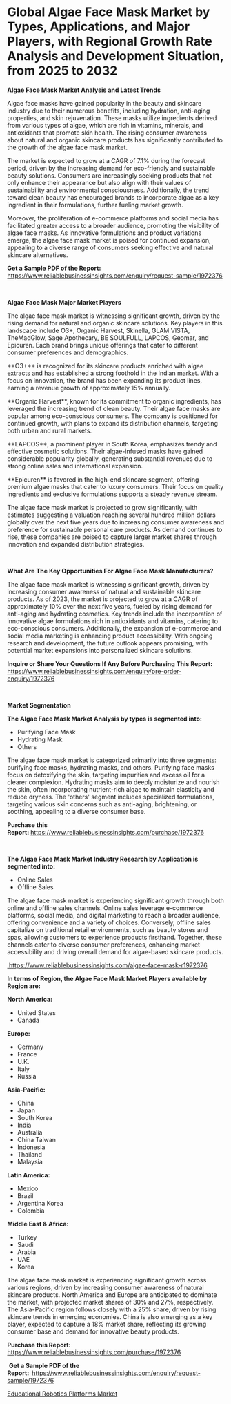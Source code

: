 <p><h1>Global Algae Face Mask Market by Types, Applications, and Major Players, with Regional Growth Rate Analysis and Development Situation, from 2025 to 2032</h1></p><p><strong>Algae Face Mask Market Analysis and Latest Trends</strong></p>
<p><p>Algae face masks have gained popularity in the beauty and skincare industry due to their numerous benefits, including hydration, anti-aging properties, and skin rejuvenation. These masks utilize ingredients derived from various types of algae, which are rich in vitamins, minerals, and antioxidants that promote skin health. The rising consumer awareness about natural and organic skincare products has significantly contributed to the growth of the algae face mask market.</p><p>The market is expected to grow at a CAGR of 7.1% during the forecast period, driven by the increasing demand for eco-friendly and sustainable beauty solutions. Consumers are increasingly seeking products that not only enhance their appearance but also align with their values of sustainability and environmental consciousness. Additionally, the trend toward clean beauty has encouraged brands to incorporate algae as a key ingredient in their formulations, further fueling market growth.</p><p>Moreover, the proliferation of e-commerce platforms and social media has facilitated greater access to a broader audience, promoting the visibility of algae face masks. As innovative formulations and product variations emerge, the algae face mask market is poised for continued expansion, appealing to a diverse range of consumers seeking effective and natural skincare alternatives.</p></p>
<p><strong>Get a Sample PDF of the Report:&nbsp;</strong> <a href="https://www.reliablebusinessinsights.com/enquiry/request-sample/1972376?utm_campaign=2716&utm_medium=2&utm_source=Github&utm_content=ia&utm_term=06042025&utm_id=algae-face-mask">https://www.reliablebusinessinsights.com/enquiry/request-sample/1972376</a></p>
<p>&nbsp;</p>
<p><strong>Algae Face Mask Major Market Players</strong></p>
<p><p>The algae face mask market is witnessing significant growth, driven by the rising demand for natural and organic skincare solutions. Key players in this landscape include O3+, Organic Harvest, Skinella, GLAM VISTA, TheMadGlow, Sage Apothecary, BE SOULFULL, LAPCOS, Geomar, and Epicuren. Each brand brings unique offerings that cater to different consumer preferences and demographics.</p><p>**O3+** is recognized for its skincare products enriched with algae extracts and has established a strong foothold in the Indian market. With a focus on innovation, the brand has been expanding its product lines, earning a revenue growth of approximately 15% annually.</p><p>**Organic Harvest**, known for its commitment to organic ingredients, has leveraged the increasing trend of clean beauty. Their algae face masks are popular among eco-conscious consumers. The company is positioned for continued growth, with plans to expand its distribution channels, targeting both urban and rural markets.</p><p>**LAPCOS**, a prominent player in South Korea, emphasizes trendy and effective cosmetic solutions. Their algae-infused masks have gained considerable popularity globally, generating substantial revenues due to strong online sales and international expansion.</p><p>**Epicuren** is favored in the high-end skincare segment, offering premium algae masks that cater to luxury consumers. Their focus on quality ingredients and exclusive formulations supports a steady revenue stream.</p><p>The algae face mask market is projected to grow significantly, with estimates suggesting a valuation reaching several hundred million dollars globally over the next five years due to increasing consumer awareness and preference for sustainable personal care products. As demand continues to rise, these companies are poised to capture larger market shares through innovation and expanded distribution strategies.</p></p>
<p>&nbsp;</p>
<p><strong>What Are The Key Opportunities For Algae Face Mask Manufacturers?</strong></p>
<p><p>The algae face mask market is witnessing significant growth, driven by increasing consumer awareness of natural and sustainable skincare products. As of 2023, the market is projected to grow at a CAGR of approximately 10% over the next five years, fueled by rising demand for anti-aging and hydrating cosmetics. Key trends include the incorporation of innovative algae formulations rich in antioxidants and vitamins, catering to eco-conscious consumers. Additionally, the expansion of e-commerce and social media marketing is enhancing product accessibility. With ongoing research and development, the future outlook appears promising, with potential market expansions into personalized skincare solutions.</p></p>
<p><strong>Inquire or Share Your Questions If Any Before Purchasing This Report:</strong> <a href="https://www.reliablebusinessinsights.com/enquiry/pre-order-enquiry/1972376?utm_campaign=2716&utm_medium=2&utm_source=Github&utm_content=ia&utm_term=06042025&utm_id=algae-face-mask">https://www.reliablebusinessinsights.com/enquiry/pre-order-enquiry/1972376</a></p>
<p>&nbsp;</p>
<p><strong>Market Segmentation</strong></p>
<p><strong>The Algae Face Mask Market Analysis by types is segmented into:</strong></p>
<p><ul><li>Purifying Face Mask</li><li>Hydrating Mask</li><li>Others</li></ul></p>
<p><p>The algae face mask market is categorized primarily into three segments: purifying face masks, hydrating masks, and others. Purifying face masks focus on detoxifying the skin, targeting impurities and excess oil for a clearer complexion. Hydrating masks aim to deeply moisturize and nourish the skin, often incorporating nutrient-rich algae to maintain elasticity and reduce dryness. The 'others' segment includes specialized formulations, targeting various skin concerns such as anti-aging, brightening, or soothing, appealing to a diverse consumer base.</p></p>
<p><strong>Purchase this Report:&nbsp;</strong><a href="https://www.reliablebusinessinsights.com/purchase/1972376?utm_campaign=2716&utm_medium=2&utm_source=Github&utm_content=ia&utm_term=06042025&utm_id=algae-face-mask">https://www.reliablebusinessinsights.com/purchase/1972376</a></p>
<p>&nbsp;</p>
<p><strong>The Algae Face Mask Market Industry Research by Application is segmented into:</strong></p>
<p><ul><li>Online Sales</li><li>Offline Sales</li></ul></p>
<p><p>The algae face mask market is experiencing significant growth through both online and offline sales channels. Online sales leverage e-commerce platforms, social media, and digital marketing to reach a broader audience, offering convenience and a variety of choices. Conversely, offline sales capitalize on traditional retail environments, such as beauty stores and spas, allowing customers to experience products firsthand. Together, these channels cater to diverse consumer preferences, enhancing market accessibility and driving overall demand for algae-based skincare products.</p></p>
<p><a href="https://www.reliablebusinessinsights.com/algae-face-mask-r1972376?utm_campaign=2716&utm_medium=2&utm_source=Github&utm_content=ia&utm_term=06042025&utm_id=algae-face-mask">&nbsp;https://www.reliablebusinessinsights.com/algae-face-mask-r1972376</a></p>
<p><strong>In terms of Region, the Algae Face Mask Market Players available by Region are:</strong></p>
<p>
    <p> <strong> North America: </strong>
        <ul>
            <li>United States</li>
            <li>Canada</li>
        </ul>
        </p> 
    <p> <strong> Europe: </strong>
        <ul>
            <li>Germany</li>
            <li>France</li>
            <li>U.K.</li>
            <li>Italy</li>
            <li>Russia</li>
        </ul>
        </p> 
    <p> <strong> Asia-Pacific: </strong>
        <ul>
            <li>China</li>
            <li>Japan</li>
            <li>South Korea</li>
            <li>India</li>
            <li>Australia</li>
            <li>China Taiwan</li>
            <li>Indonesia</li>
            <li>Thailand</li>
            <li>Malaysia</li>
        </ul>
        </p> 
    <p> <strong> Latin America: </strong>
        <ul>
            <li>Mexico</li>
            <li>Brazil</li>
            <li>Argentina Korea</li>
            <li>Colombia</li>
        </ul>
        </p> 
    <p> <strong> Middle East & Africa: </strong>
        <ul>
            <li>Turkey</li>
            <li>Saudi</li>
            <li>Arabia</li>
            <li>UAE</li>
            <li>Korea</li>
        </ul>
    </p>
    </p>
<p><p>The algae face mask market is experiencing significant growth across various regions, driven by increasing consumer awareness of natural skincare products. North America and Europe are anticipated to dominate the market, with projected market shares of 30% and 27%, respectively. The Asia-Pacific region follows closely with a 25% share, driven by rising skincare trends in emerging economies. China is also emerging as a key player, expected to capture a 18% market share, reflecting its growing consumer base and demand for innovative beauty products.</p></p>
<p><strong>Purchase this Report: </strong><a href="https://www.reliablebusinessinsights.com/purchase/1972376?utm_campaign=2716&utm_medium=2&utm_source=Github&utm_content=ia&utm_term=06042025&utm_id=algae-face-mask">https://www.reliablebusinessinsights.com/purchase/1972376</a></p>
<p>&nbsp;<strong>Get a Sample PDF of the Report:&nbsp;&nbsp;</strong><a href="https://www.reliablebusinessinsights.com/enquiry/request-sample/1972376?utm_campaign=2716&utm_medium=2&utm_source=Github&utm_content=ia&utm_term=06042025&utm_id=algae-face-mask">https://www.reliablebusinessinsights.com/enquiry/request-sample/1972376</a></p>
<p><strong></strong></p>
<p><p><a href="https://github.com/saroarmaicky/Market-Research-Report-List-1/blob/main/educational-robotics-platforms-market.md?utm_campaign=2716&utm_medium=2&utm_source=Github&utm_content=ia&utm_term=06042025&utm_id=algae-face-mask">Educational Robotics Platforms Market</a></p></p>